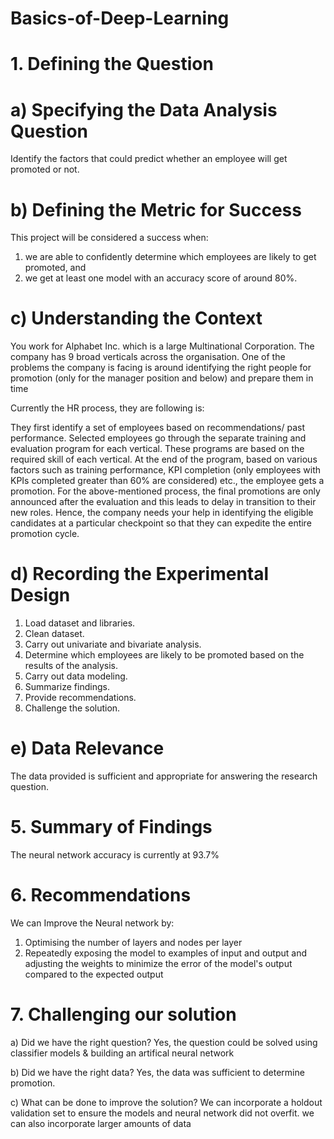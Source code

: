 # Basics-of-Deep-Learning

# 1. Defining the Question
# a) Specifying the Data Analysis Question
Identify the factors that could predict whether an employee will get promoted or not.

# b) Defining the Metric for Success
This project will be considered a success when:
1. we are able to confidently determine which employees are likely to get promoted, and
2. we get at least one model with an accuracy score of around 80%.

# c) Understanding the Context
You work for Alphabet Inc. which is a large Multinational Corporation. The company has 9 broad verticals across the organisation. One of the problems the company is facing is around identifying the right people for promotion (only for the manager position and below) and prepare them in time

Currently the HR process, they are following is:

They first identify a set of employees based on recommendations/ past performance.
Selected employees go through the separate training and evaluation program for each vertical.
These programs are based on the required skill of each vertical. At the end of the program, based on various factors such as training performance, KPI completion (only employees with KPIs completed greater than 60% are considered) etc., the employee gets a promotion.
For the above-mentioned process, the final promotions are only announced after the evaluation and this leads to delay in transition to their new roles. Hence, the company needs your help in identifying the eligible candidates at a particular checkpoint so that they can expedite the entire promotion cycle.

# d) Recording the Experimental Design
1. Load dataset and libraries.
2. Clean dataset.
3. Carry out univariate and bivariate analysis.
4. Determine which employees are likely to be promoted based on the results of the analysis.
5. Carry out data modeling.
6. Summarize findings.
7. Provide recommendations.
8. Challenge the solution.

# e) Data Relevance
The data provided is sufficient and appropriate for answering the research question.


# 5. Summary of Findings
The neural network accuracy is currently at 93.7%

# 6. Recommendations
We can Improve the Neural network by:
1. Optimising the number of layers and nodes per layer
2. Repeatedly exposing the model to examples of input and output and adjusting the weights to minimize the error of the model's output compared to the expected output

# 7. Challenging our solution
a) Did we have the right question?
Yes, the question could be solved using classifier models & building an artifical neural network

b) Did we have the right data?
Yes, the data was sufficient to determine promotion.

c) What can be done to improve the solution?
We can incorporate a holdout validation set to ensure the models and neural network did not overfit. we can also incorporate larger amounts of data
